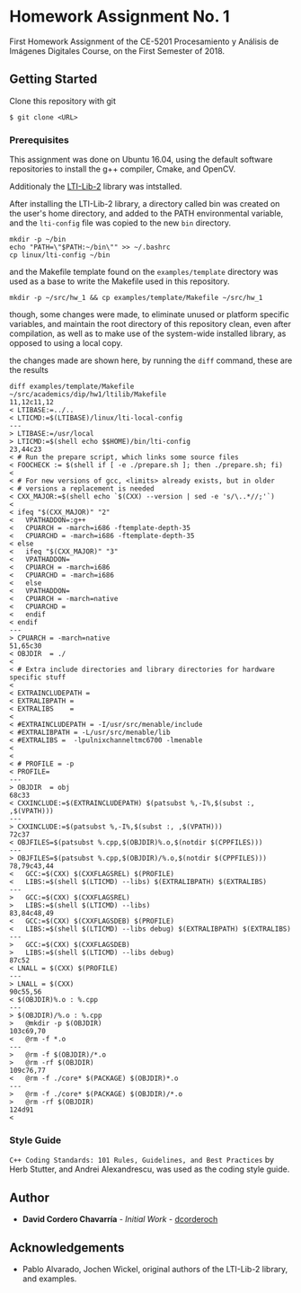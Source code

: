 # Homework Assignment No. 1

First Homework Assignment of the CE-5201 Procesamiento y Análisis de Imágenes Digitales Course, on the First Semester of 2018.

## Getting Started

Clone this repository with git

```
$ git clone <URL>
```

### Prerequisites

This assignment was done on Ubuntu 16.04, using the default software repositories to install the g++ compiler, Cmake, and OpenCV.

Additionaly the [LTI-Lib-2](https://sourceforge.net/p/ltilib/wiki/Home/) library was intstalled.

After installing the LTI-Lib-2 library, a directory called bin was created on the user's home directory, and added to the PATH environmental variable, and the `lti-config` file was copied to the new `bin` directory.

```
mkdir -p ~/bin
echo "PATH=\"$PATH:~/bin\"" >> ~/.bashrc
cp linux/lti-config ~/bin
```
and the Makefile template found on the `examples/template` directory was used as a base to write the Makefile used in this repository.

```
mkdir -p ~/src/hw_1 && cp examples/template/Makefile ~/src/hw_1
```

though, some changes were made, to eliminate unused or platform specific variables, and maintain the root directory of this repository clean, even after compilation, as well as to make use of the system-wide installed library, as opposed to using a local copy.

the changes made are shown here, by running the `diff` command, these are the results


```
diff examples/template/Makefile ~/src/academics/dip/hw1/ltilib/Makefile
11,12c11,12
< LTIBASE:=../..
< LTICMD:=$(LTIBASE)/linux/lti-local-config
---
> LTIBASE:=/usr/local
> LTICMD:=$(shell echo $$HOME)/bin/lti-config
23,44c23
< # Run the prepare script, which links some source files
< FOOCHECK := $(shell if [ -e ./prepare.sh ]; then ./prepare.sh; fi)
< 
< # For new versions of gcc, <limits> already exists, but in older
< # versions a replacement is needed
< CXX_MAJOR:=$(shell echo `$(CXX) --version | sed -e 's/\..*//;'`)
< 
< ifeq "$(CXX_MAJOR)" "2"
<   VPATHADDON=:g++
<   CPUARCH = -march=i686 -ftemplate-depth-35
<   CPUARCHD = -march=i686 -ftemplate-depth-35
< else
<   ifeq "$(CXX_MAJOR)" "3"
<   VPATHADDON=
<   CPUARCH = -march=i686
<   CPUARCHD = -march=i686
<   else
<   VPATHADDON=
<   CPUARCH = -march=native
<   CPUARCHD = 
<   endif
< endif
---
> CPUARCH = -march=native
51,65c30
< OBJDIR  = ./
< 
< # Extra include directories and library directories for hardware specific stuff
< 
< EXTRAINCLUDEPATH =
< EXTRALIBPATH =
< EXTRALIBS    =
< 
< #EXTRAINCLUDEPATH = -I/usr/src/menable/include
< #EXTRALIBPATH = -L/usr/src/menable/lib
< #EXTRALIBS =  -lpulnixchanneltmc6700 -lmenable
< 
< 
< # PROFILE = -p
< PROFILE=
---
> OBJDIR  = obj
68c33
< CXXINCLUDE:=$(EXTRAINCLUDEPATH) $(patsubst %,-I%,$(subst :, ,$(VPATH)))
---
> CXXINCLUDE:=$(patsubst %,-I%,$(subst :, ,$(VPATH)))
72c37
< OBJFILES=$(patsubst %.cpp,$(OBJDIR)%.o,$(notdir $(CPPFILES)))
---
> OBJFILES=$(patsubst %.cpp,$(OBJDIR)/%.o,$(notdir $(CPPFILES)))
78,79c43,44
<   GCC:=$(CXX) $(CXXFLAGSREL) $(PROFILE)
<   LIBS:=$(shell $(LTICMD) --libs) $(EXTRALIBPATH) $(EXTRALIBS)
---
>   GCC:=$(CXX) $(CXXFLAGSREL)
>   LIBS:=$(shell $(LTICMD) --libs)
83,84c48,49
<   GCC:=$(CXX) $(CXXFLAGSDEB) $(PROFILE)
<   LIBS:=$(shell $(LTICMD) --libs debug) $(EXTRALIBPATH) $(EXTRALIBS)
---
>   GCC:=$(CXX) $(CXXFLAGSDEB)
>   LIBS:=$(shell $(LTICMD) --libs debug)
87c52
< LNALL = $(CXX) $(PROFILE) 
---
> LNALL = $(CXX)
90c55,56
< $(OBJDIR)%.o : %.cpp
---
> $(OBJDIR)/%.o : %.cpp
> 	@mkdir -p $(OBJDIR)
103c69,70
< 	@rm -f *.o
---
> 	@rm -f $(OBJDIR)/*.o
> 	@rm -rf $(OBJDIR)
109c76,77
< 	@rm -f ./core* $(PACKAGE) $(OBJDIR)*.o 
---
> 	@rm -f ./core* $(PACKAGE) $(OBJDIR)/*.o 
> 	@rm -rf $(OBJDIR)
124d91
< 
```

### Style Guide

`C++ Coding Standards: 101 Rules, Guidelines, and Best Practices`  by Herb Stutter, and Andrei Alexandrescu, was used as the coding style guide.

## Author

* **David Cordero Chavarría** - *Initial Work* - [dcorderoch](https://github.com/dcorderoch)

## Acknowledgements

* Pablo Alvarado, Jochen Wickel, original authors of the LTI-Lib-2 library, and examples.
